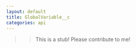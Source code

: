 ```yaml
---
layout: default
title: GlobalVariable__c
categories: api
---
```


>>This is a stub!  Please contribute to me!
